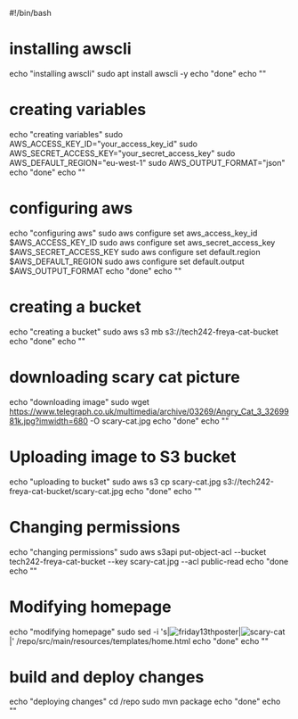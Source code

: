 #!/bin/bash

# installing awscli
echo "installing awscli"
sudo apt install awscli -y
echo "done"
echo ""

# creating variables
echo "creating variables"
sudo AWS_ACCESS_KEY_ID="your_access_key_id"
sudo AWS_SECRET_ACCESS_KEY="your_secret_access_key"
sudo AWS_DEFAULT_REGION="eu-west-1"
sudo AWS_OUTPUT_FORMAT="json"
echo "done"
echo ""

# configuring aws
echo "configuring aws"
sudo aws configure set aws_access_key_id $AWS_ACCESS_KEY_ID
sudo aws configure set aws_secret_access_key $AWS_SECRET_ACCESS_KEY
sudo aws configure set default.region $AWS_DEFAULT_REGION
sudo aws configure set default.output $AWS_OUTPUT_FORMAT
echo "done"
echo ""

# creating a bucket
echo "creating a bucket"
sudo aws s3 mb s3://tech242-freya-cat-bucket
echo "done"
echo ""

# downloading scary cat picture
echo "downloading image"
sudo wget https://www.telegraph.co.uk/multimedia/archive/03269/Angry_Cat_3_3269981k.jpg?imwidth=680 -O scary-cat.jpg
echo "done"
echo ""

# Uploading image to S3 bucket
echo "uploading to bucket"
sudo aws s3 cp scary-cat.jpg s3://tech242-freya-cat-bucket/scary-cat.jpg
echo "done"
echo ""

# Changing permissions
echo "changing permissions"
sudo aws s3api put-object-acl --bucket tech242-freya-cat-bucket --key scary-cat.jpg --acl public-read
echo "done
echo ""

# Modifying homepage
echo "modifying homepage"
sudo sed -i 's|<img src="/images/friday13th.jpg" alt="friday13thposter">|<img src="https://www.telegraph.co.uk/multimedia/archive/03269/Angry_Cat_3_3269981k.jpg?imwidth=680" alt="scary-cat">|' /repo/src/main/resources/templates/home.html
echo "done"
echo ""

# build and deploy changes
echo "deploying changes"
cd /repo
sudo mvn package
echo "done"
echo ""
